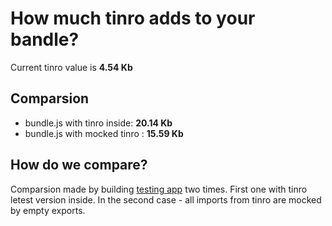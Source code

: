 # How much tinro adds to your bandle?

Current tinro value is **4.54 Kb** 

## Comparsion

* bundle.js with tinro inside: **20.14 Kb**
* bundle.js with mocked tinro : **15.59 Kb**

## How do we compare?

Comparsion made by building [testing app](https://github.com/AlexxNB/tinro/tree/master/tests) two times. First one with tinro letest version inside. In the second case - all imports from tinro are mocked by empty exports.
			
